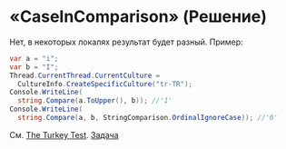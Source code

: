 # «CaseInComparison» (Решение)
Нет, в некоторых локалях результат будет разный. Пример:
```cs
var a = "i";
var b = "I";
Thread.CurrentThread.CurrentCulture = 
  CultureInfo.CreateSpecificCulture("tr-TR");
Console.WriteLine(
  string.Compare(a.ToUpper(), b)); //'1'
Console.WriteLine(
  string.Compare(a, b, StringComparison.OrdinalIgnoreCase)); //'0'
```
См. [The Turkey Test](http://www.moserware.com/2008/02/does-your-code-pass-turkey-test.html).
[Задача](./CaseInComparison-Q.md)

